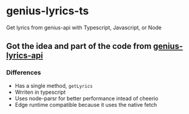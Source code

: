 # genius-lyrics-ts
Get lyrics from genius-api with Typescript, Javascript, or Node

## Got the idea and part of the code from [genius-lyrics-api](https://github.com/farshed/genius-lyrics-api)

### Differences

- Has a single method, `getLyrics`
- Wrriten in typescript
- Uses node-parsr for better performance intead of cheerio
- Edge runtime compatible because it uses the native fetch
